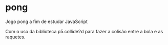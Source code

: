 # pong
Jogo pong a fim de estudar JavaScript 

Com o uso da biblioteca p5.collide2d para fazer a colisão entre a bola e as raquetes.
